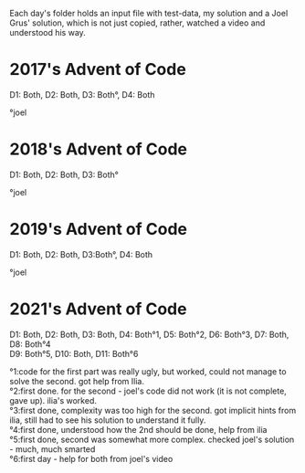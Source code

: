 Each day's folder holds an input file with test-data, my solution and a Joel Grus' solution, which is not just copied, rather, watched a video and understood his way.</br>

# 2017's Advent of Code
D1: Both, D2: Both, D3: Both°, D4: Both </br>

°joel

# 2018's Advent of Code
D1: Both, D2: Both, D3: Both° </br>

°joel

# 2019's Advent of Code
D1: Both, D2: Both, D3:Both°, D4: Both </br>

°joel

# 2021's Advent of Code
D1: Both, D2: Both, D3: Both, D4: Both°1, D5: Both°2, D6: Both°3, D7: Both, D8: Both°4</br>
D9: Both°5, D10: Both, D11: Both°6 </br>

°1:code for the first part was really ugly, but worked, could not manage to solve the second. got help from Ilia.</br>
°2:first done. for the second - joel's code did not work (it is not complete, gave up). ilia's worked.</br> 
°3:first done, complexity was too high for the second. got implicit hints from ilia, still had to see his solution to understand it fully.</br>
°4:first done, understood how the 2nd should be done, help from ilia</br>
°5:first done, second was somewhat more complex. checked joel's solution - much, much smarted</br>
°6:first day - help for both from joel's video</br>